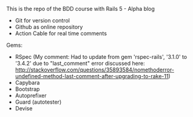 This is the repo of the BDD course with Rails 5 - Alpha blog

* Git for version control
* Github as online repository
* Action Cable for real time comments

Gems:
* RSpec (My comment: Had to update from gem 'rspec-rails', '3.1.0' to '3.4.2' due to "last_comment" error discussed here:
http://stackoverflow.com/questions/35893584/nomethoderror-undefined-method-last-comment-after-upgrading-to-rake-11)
* Capybara
* Bootstrap
* Autoprefixer
* Guard (autotester)
* Devise